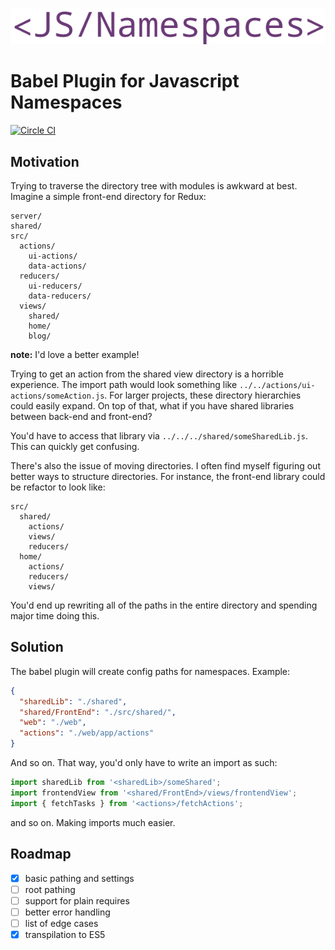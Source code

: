 ![logo](graphics/logo.png)
# Babel Plugin for Javascript Namespaces

[![Circle CI](https://circleci.com/gh/AntJanus/babel-plugin-namespaces/tree/master.svg?style=svg)](https://circleci.com/gh/AntJanus/babel-plugin-namespaces/tree/master)

## Motivation

Trying to traverse the directory tree with modules is awkward at best. Imagine a simple front-end directory for Redux:

```
server/
shared/
src/
  actions/
    ui-actions/
    data-actions/
  reducers/
    ui-reducers/
    data-reducers/
  views/
    shared/
    home/
    blog/
```

**note:** I'd love a better example!

Trying to get an action from the shared view directory is a horrible experience. The import path would look something like `../../actions/ui-actions/someAction.js`. For larger projects, these directory hierarchies could easily expand. On top of that, what if you have shared libraries between back-end and front-end?

You'd have to access that library via `../../../shared/someSharedLib.js`. This can quickly get confusing.

There's also the issue of moving directories. I often find myself figuring out better ways to structure directories. For instance, the front-end library could be refactor to look like:

```
src/
  shared/
    actions/
    views/
    reducers/
  home/
    actions/
    reducers/
    views/
```

You'd end up rewriting all of the paths in the entire directory and spending major time doing this.

## Solution

The babel plugin will create config paths for namespaces. Example:

```json
{
  "sharedLib": "./shared",
  "shared/FrontEnd": "./src/shared/",
  "web": "./web",
  "actions": "./web/app/actions"
}
```

And so on. That way, you'd only have to write an import as such:

```js
import sharedLib from '<sharedLib>/someShared';
import frontendView from '<shared/FrontEnd>/views/frontendView';
import { fetchTasks } from '<actions>/fetchActions';
```

and so on. Making imports much easier.

## Roadmap

- [x] basic pathing and settings
- [ ] root pathing
- [ ] support for plain requires
- [ ] better error handling
- [ ] list of edge cases
- [x] transpilation to ES5
